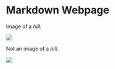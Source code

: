 # Markdown Webpage

Image of a _hill_. 

![](https://hips.hearstapps.com/hmg-prod/images/visit-peak-district-1602451405.jpg)

Not an image of a _hill_.

![](https://i.natgeofe.com/k/6f2282df-1c6a-474a-9216-ed97b3dce858/Panda-Bamboo_Panda-Quiz_KIDS_1021.jpg?wp=1&w=1084.125&h=721.875)


